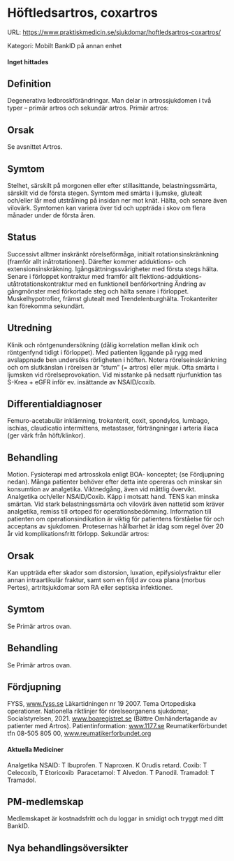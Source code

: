 # Höftledsartros, coxartros

URL: https://www.praktiskmedicin.se/sjukdomar/hoftledsartros-coxartros/



Kategori: Mobilt BankID på annan enhet

#### Inget hittades

## Definition

Degenerativa ledbroskförändringar.
Man delar in artrossjukdomen i två typer – primär artros och sekundär artros.
Primär artros:

## Orsak

Se avsnittet Artros.

## Symtom

Stelhet, särskilt på morgonen eller efter stillasittande, belastningssmärta, särskilt vid de första stegen. Symtom med smärta i ljumske, glutealt och/eller lår med utstrålning på insidan ner mot knät. Hälta, och senare även vilovärk. Symtomen kan variera över tid och uppträda i skov om flera månader under de första åren.

## Status

Successivt alltmer inskränkt rörelseförmåga, initialt rotationsinskränkning (framför allt inåtrotationen). Därefter kommer adduktions- och extensionsinskräkning. Igångsättningssvårigheter med första stegs hälta. Senare i förloppet kontraktur med framför allt flektions-adduktions-utåtrotationskontraktur med en funktionell benförkortning Ändring av gångmönster med förkortade steg och hälta senare i förloppet. Muskelhypotrofier, främst glutealt med Trendelenburghälta. Trokanteriter kan förekomma sekundärt.

## Utredning

Klinik och röntgenundersökning (dålig korrelation mellan klinik och röntgenfynd tidigt i förloppet). Med patienten liggande på rygg med avslappnade ben undersöks rörligheten i höften. Notera rörelseinskränkning och om slutkänslan i rörelsen är ”stum” (= artros) eller mjuk. Ofta smärta i ljumsken vid rörelseprovokation. Vid misstanke på nedsatt njurfunktion tas S-Krea + eGFR inför ev. insättande av NSAID/coxib.

## Differentialdiagnoser

Femuro-acetabulär inklämning, trokanterit, coxit, spondylos, lumbago, ischias, claudicatio intermittens, metastaser, förträngningar i arteria iliaca (ger värk från höft/klinkor).

## Behandling

Motion. Fysioterapi med artrosskola enligt BOA- konceptet; (se Fördjupning nedan). Många patienter behöver efter detta inte opereras och minskar sin konsumtion av analgetika. Viktnedgång, även vid måttlig övervikt. Analgetika och/eller NSAID/Coxib. Käpp i motsatt hand. TENS kan minska smärtan. Vid stark belastningssmärta och vilovärk även nattetid som kräver analgetika, remiss till ortoped för operationsbedömning. Information till patienten om operationsindikation är viktig för patientens förståelse för och acceptans av sjukdomen. Protesernas hållbarhet är idag som regel över 20 år vid komplikationsfritt förlopp.
Sekundär artros:

## Orsak

Kan uppträda efter skador som distorsion, luxation, epifysiolysfraktur eller annan intraartikulär fraktur, samt som en följd av coxa plana (morbus Pertes), artritsjukdomar som RA eller septiska infektioner.

## Symtom

Se Primär artros ovan.

## Behandling

Se Primär artros ovan.

## Fördjupning

FYSS, www.fyss.se
Läkartidningen nr 19 2007. Tema Ortopediska operationer.
Nationella riktlinjer för rörelseorganens sjukdomar, Socialstyrelsen, 2021.
www.boaregistret.se (Bättre Omhändertagande av patienter med Artros).
Patientinformation: www.1177.se
Reumatikerförbundet tfn 08-505 805 00, www.reumatikerforbundet.org

#### Aktuella Mediciner

Analgetika
NSAID: T Ibuprofen. T Naproxen. K Orudis retard.
Coxib: T Celecoxib, T Etoricoxib 
Paracetamol: T Alvedon. T Panodil.
Tramadol: T Tramadol.

## PM-medlemskap

Medlemskapet är kostnadsfritt och du loggar in smidigt och tryggt med ditt BankID.

## Nya behandlingsöversikter

